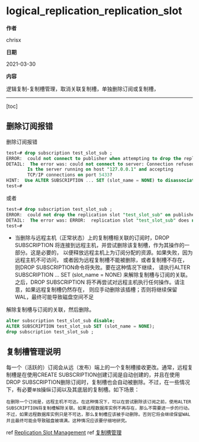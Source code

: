 # logical_replication_replication_slot

**作者**

chrisx

**日期**

2021-03-30

**内容**

逻辑复制-复制槽管理，取消关联复制槽，单独删除订阅或复制槽，

---

[toc]

## 删除订阅报错

删除订阅报错

```sql
test=# drop subscription test_slot_sub ;
ERROR:  could not connect to publisher when attempting to drop the replication slot "test_slot_sub"
DETAIL:  The error was: could not connect to server: Connection refused
        Is the server running on host "127.0.0.1" and accepting
        TCP/IP connections on port 5433?
HINT:  Use ALTER SUBSCRIPTION ... SET (slot_name = NONE) to disassociate the subscription from the slot.
test=#

```

或者

```sql
test=# drop subscription test_slot_sub ;
ERROR:  could not drop the replication slot "test_slot_sub" on publisher
DETAIL:  The error was: ERROR:  replication slot "test_slot_sub" does not exist
test=#

```

* 当删除与远程主机（正常状态）上的复制槽相关联的订阅时，DROP SUBSCRIPTION 将连接到远程主机，并尝试删除该复制槽，作为其操作的一部分。这是必要的， 以便释放远程主机上为订阅分配的资源。如果失败，因为远程主机不可访问， 或者因为远程复制槽不能被删除，或者复制槽不存在， 则DROP SUBSCRIPTION命令将失败。要在这种情况下继续， 请执行ALTER SUBSCRIPTION ... SET (slot_name = NONE) 来解除复制槽与订阅的关联。之后，DROP SUBSCRIPTION 将不再尝试对远程主机执行任何操作。请注意，如果远程复制槽仍然存在， 则应手动删除该插槽；否则将继续保留WAL，最终可能导致磁盘空间不足

解除复制槽与订阅的关联，然后删除。

```sql
alter subscription test_slot_sub disable;
ALTER SUBSCRIPTION test_slot_sub SET (slot_name = NONE);
drop subscription test_slot_sub ;

```

## 复制槽管理说明

每一个（活跃的）订阅会从远（发布）端上的一个复制槽接收更改。通常，远程复制槽是在使用CREATE SUBSCRIPTION创建订阅是自动创建的，并且在使用DROP SUBSCRIPTION删除订阅时，复制槽也会自动被删除。不过，在一些情况下，有必要`单独`操纵订阅以及其底层的复制槽。如下场景：

    在删除一个订阅是，远程主机不可达。在这种情况下，可以在尝试删除该订阅之前，使用ALTER SUBSCRIPTION将复制槽解除关联。如果远程数据库实例不再存在，那么不需要进一步的行动。不过，如果远程数据库实例只是不可达，那么复制槽应该被手动删除。否则它将会继续保留WAL并且最终可能会导致磁盘被填满。这种情况应该要仔细地研究。

ref [Replication Slot Management](https://www.postgresql.org/docs/13/logical-replication-subscription.html#LOGICAL-REPLICATION-SUBSCRIPTION-SLOT)
ref [复制槽管理](http://www.postgres.cn/docs/13/logical-replication-subscription.html)

